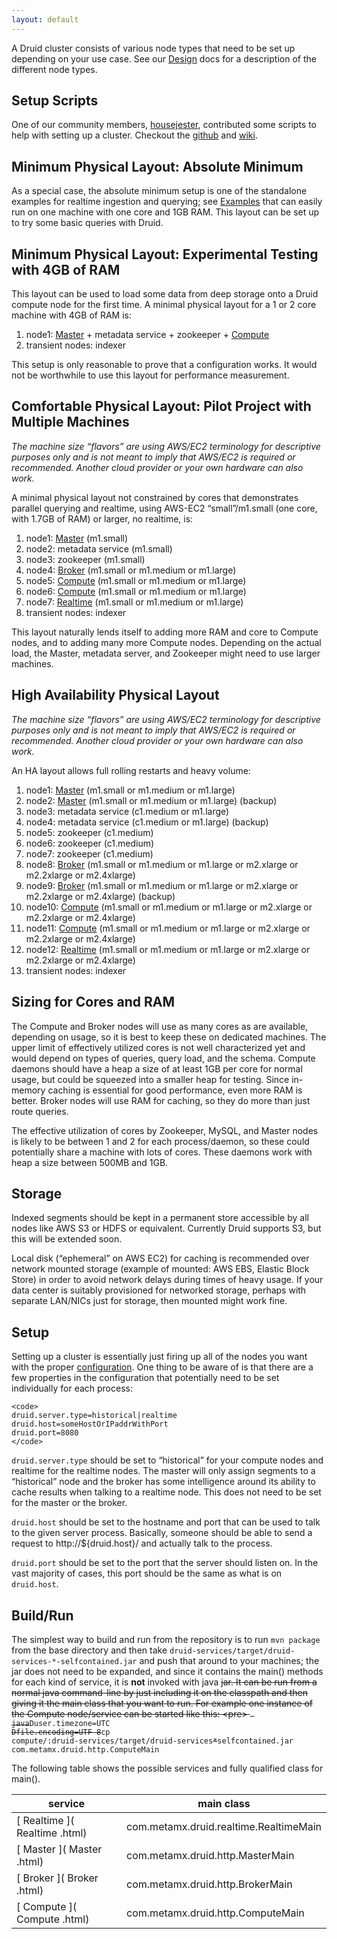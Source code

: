 ```yaml
---
layout: default
---
```

A Druid cluster consists of various node types that need to be set up depending on your use case. See our [Design](Design.html) docs for a description of the different node types.

Setup Scripts
-------------

One of our community members, [housejester](https://github.com/housejester/), contributed some scripts to help with setting up a cluster. Checkout the [github](https://github.com/housejester/druid-test-harness) and [wiki](https://github.com/housejester/druid-test-harness/wiki/Druid-Test-Harness).

Minimum Physical Layout: Absolute Minimum
-----------------------------------------

As a special case, the absolute minimum setup is one of the standalone examples for realtime ingestion and querying; see [Examples](Examples.html) that can easily run on one machine with one core and 1GB RAM. This layout can be set up to try some basic queries with Druid.

Minimum Physical Layout: Experimental Testing with 4GB of RAM
-------------------------------------------------------------

This layout can be used to load some data from deep storage onto a Druid compute node for the first time. A minimal physical layout for a 1 or 2 core machine with 4GB of RAM is:

1.  node1: [Master](Master.html) + metadata service + zookeeper + [Compute](Compute.html)
2.  transient nodes: indexer

This setup is only reasonable to prove that a configuration works. It would not be worthwhile to use this layout for performance measurement.

Comfortable Physical Layout: Pilot Project with Multiple Machines
-----------------------------------------------------------------

*The machine size “flavors” are using AWS/EC2 terminology for descriptive purposes only and is not meant to imply that AWS/EC2 is required or recommended. Another cloud provider or your own hardware can also work.*

A minimal physical layout not constrained by cores that demonstrates parallel querying and realtime, using AWS-EC2 “small”/m1.small (one core, with 1.7GB of RAM) or larger, no realtime, is:

1.  node1: [Master](Master.html) (m1.small)
2.  node2: metadata service (m1.small)
3.  node3: zookeeper (m1.small)
4.  node4: [Broker](Broker.html) (m1.small or m1.medium or m1.large)
5.  node5: [Compute](Compute.html) (m1.small or m1.medium or m1.large)
6.  node6: [Compute](Compute.html) (m1.small or m1.medium or m1.large)
7.  node7: [Realtime](Realtime.html) (m1.small or m1.medium or m1.large)
8.  transient nodes: indexer

This layout naturally lends itself to adding more RAM and core to Compute nodes, and to adding many more Compute nodes. Depending on the actual load, the Master, metadata server, and Zookeeper might need to use larger machines.

High Availability Physical Layout
---------------------------------

*The machine size “flavors” are using AWS/EC2 terminology for descriptive purposes only and is not meant to imply that AWS/EC2 is required or recommended. Another cloud provider or your own hardware can also work.*

An HA layout allows full rolling restarts and heavy volume:

1.  node1: [Master](Master.html) (m1.small or m1.medium or m1.large)
2.  node2: [Master](Master.html) (m1.small or m1.medium or m1.large) (backup)
3.  node3: metadata service (c1.medium or m1.large)
4.  node4: metadata service (c1.medium or m1.large) (backup)
5.  node5: zookeeper (c1.medium)
6.  node6: zookeeper (c1.medium)
7.  node7: zookeeper (c1.medium)
8.  node8: [Broker](Broker.html) (m1.small or m1.medium or m1.large or m2.xlarge or m2.2xlarge or m2.4xlarge)
9.  node9: [Broker](Broker.html) (m1.small or m1.medium or m1.large or m2.xlarge or m2.2xlarge or m2.4xlarge) (backup)
10. node10: [Compute](Compute.html) (m1.small or m1.medium or m1.large or m2.xlarge or m2.2xlarge or m2.4xlarge)
11. node11: [Compute](Compute.html) (m1.small or m1.medium or m1.large or m2.xlarge or m2.2xlarge or m2.4xlarge)
12. node12: [Realtime](Realtime.html) (m1.small or m1.medium or m1.large or m2.xlarge or m2.2xlarge or m2.4xlarge)
13. transient nodes: indexer

Sizing for Cores and RAM
------------------------

The Compute and Broker nodes will use as many cores as are available, depending on usage, so it is best to keep these on dedicated machines. The upper limit of effectively utilized cores is not well characterized yet and would depend on types of queries, query load, and the schema. Compute daemons should have a heap a size of at least 1GB per core for normal usage, but could be squeezed into a smaller heap for testing. Since in-memory caching is essential for good performance, even more RAM is better. Broker nodes will use RAM for caching, so they do more than just route queries.

The effective utilization of cores by Zookeeper, MySQL, and Master nodes is likely to be between 1 and 2 for each process/daemon, so these could potentially share a machine with lots of cores. These daemons work with heap a size between 500MB and 1GB.

Storage
-------

Indexed segments should be kept in a permanent store accessible by all nodes like AWS S3 or HDFS or equivalent. Currently Druid supports S3, but this will be extended soon.

Local disk (“ephemeral” on AWS EC2) for caching is recommended over network mounted storage (example of mounted: AWS EBS, Elastic Block Store) in order to avoid network delays during times of heavy usage. If your data center is suitably provisioned for networked storage, perhaps with separate LAN/NICs just for storage, then mounted might work fine.

Setup
-----

Setting up a cluster is essentially just firing up all of the nodes you want with the proper [configuration](configuration.html). One thing to be aware of is that there are a few properties in the configuration that potentially need to be set individually for each process:

    <code>
    druid.server.type=historical|realtime
    druid.host=someHostOrIPaddrWithPort
    druid.port=8080
    </code>

`druid.server.type` should be set to “historical” for your compute nodes and realtime for the realtime nodes. The master will only assign segments to a “historical” node and the broker has some intelligence around its ability to cache results when talking to a realtime node. This does not need to be set for the master or the broker.

`druid.host` should be set to the hostname and port that can be used to talk to the given server process. Basically, someone should be able to send a request to http://\${druid.host}/ and actually talk to the process.

`druid.port` should be set to the port that the server should listen on. In the vast majority of cases, this port should be the same as what is on `druid.host`.

Build/Run
---------

The simplest way to build and run from the repository is to run `mvn package` from the base directory and then take `druid-services/target/druid-services-*-selfcontained.jar` and push that around to your machines; the jar does not need to be expanded, and since it contains the main() methods for each kind of service, it is **not** invoked with java ~~jar. It can be run from a normal java command-line by just including it on the classpath and then giving it the main class that you want to run. For example one instance of the Compute node/service can be started like this:
\<pre\>
<code>
java~~Duser.timezone=UTC ~~Dfile.encoding=UTF-8~~cp compute/:druid-services/target/druid-services~~\*~~selfcontained.jar com.metamx.druid.http.ComputeMain
</code>

</pre>
The following table shows the possible services and fully qualified class for main().

|service|main class|
|-------|----------|
|[ Realtime ]( Realtime .html)|com.metamx.druid.realtime.RealtimeMain|
|[ Master ]( Master .html)|com.metamx.druid.http.MasterMain|
|[ Broker ]( Broker .html)|com.metamx.druid.http.BrokerMain|
|[ Compute ]( Compute .html)|com.metamx.druid.http.ComputeMain|

